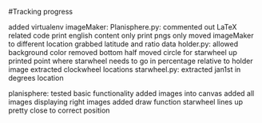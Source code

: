 #Tracking progress

added virtualenv
imageMaker:
  Planisphere.py:
    commented out LaTeX related code
    print english content only
    print pngs only
    moved imageMaker to different location
    grabbed latitude and ratio data
  holder.py:
    allowed background color
    removed bottom half
    moved circle for starwheel up
    printed point where starwheel needs to go in percentage relative to holder image
    extracted clockwheel locations
  starwheel.py:
    extracted jan1st in degrees location

planisphere:
  tested basic functionality
  added images into canvas
  added all images
  displaying right images
  added draw function
  starwheel lines up pretty close to correct position